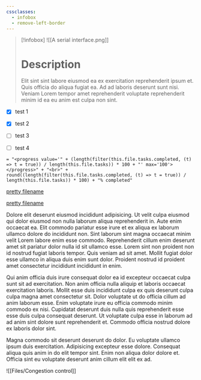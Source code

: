 ```yaml
---
cssclasses:
  - infobox
  - remove-left-border
---
```

> [!infobox]
> ![[A serial interface.png]]
> # Description
> Elit sint sint labore eiusmod ea ex exercitation reprehenderit ipsum et. Quis officia do aliqua fugiat ea. Ad ad laboris deserunt sunt nisi. Veniam Lorem tempor amet reprehenderit voluptate reprehenderit minim id ea eu anim est culpa non sint.
- [x] test 1
- [x] test 2
- [ ] test 3
- [ ] test 4


`= "<progress value='" + (length(filter(this.file.tasks.completed, (t) => t = true)) / length(this.file.tasks)) * 100 + "' max='100'></progress>" + "<br>" + round((length(filter(this.file.tasks.completed, (t) => t = true)) / length(this.file.tasks)) * 100) + "% completed"`

[pretty filename](<file:///Users/pinkfloyd/Media Database Vault/Testing.md>)

[pretty filename](<file:///Users/pinkfloyd/Music/Music/Media.localized/Music/Pink Floyd/Wish You Were Here/01 Shine On You Crazy Diamond Pt. 1-5.mp3>)


Dolore elit deserunt eiusmod incididunt adipisicing. Ut velit culpa eiusmod qui dolor eiusmod non nulla laborum aliqua reprehenderit in. Aute enim occaecat ea. Elit commodo pariatur esse irure et ex aliqua ex laborum ullamco dolore do incididunt non.
Sint laborum sint magna occaecat minim velit Lorem labore enim esse commodo. Reprehenderit cillum enim deserunt amet sit pariatur dolor nulla id sit ullamco esse. Lorem sint non proident non id nostrud fugiat laboris tempor. Quis veniam ad sit amet. Mollit fugiat dolor esse ullamco in aliqua duis enim sunt dolor. Proident nostrud id proident amet consectetur incididunt incididunt in enim.

Qui anim officia duis irure consequat dolor ea id excepteur occaecat culpa sunt sit ad exercitation. Non anim officia nulla aliquip et laboris occaecat exercitation laboris. Mollit esse duis incididunt culpa ex quis deserunt culpa culpa magna amet consectetur sit. Dolor voluptate ut do officia cillum ad anim laborum esse. Enim voluptate irure eu officia commodo minim commodo ex nisi. Cupidatat deserunt duis nulla quis reprehenderit esse esse duis culpa consequat deserunt. Ut voluptate culpa esse in laborum ad ad anim sint dolore sunt reprehenderit et. Commodo officia nostrud dolore ex laboris dolor sint.

Magna commodo sit deserunt deserunt do dolor. Eu voluptate ullamco ipsum duis exercitation. Adipisicing excepteur esse dolore. Consequat aliqua quis anim in do elit tempor sint. Enim non aliqua dolor dolore et. Officia sint eu voluptate deserunt anim cillum elit elit ex ad.

![[Files/Congestion control]]